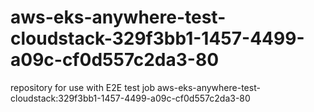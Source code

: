 # aws-eks-anywhere-test-cloudstack-329f3bb1-1457-4499-a09c-cf0d557c2da3-80
repository for use with E2E test job aws-eks-anywhere-test-cloudstack:329f3bb1-1457-4499-a09c-cf0d557c2da3-80
